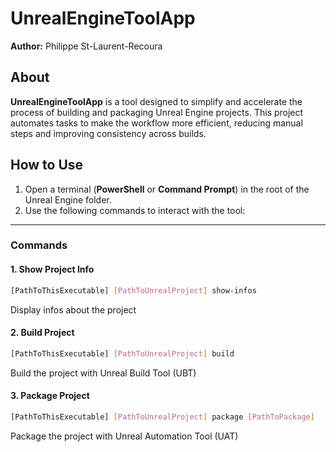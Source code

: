 # UnrealEngineToolApp

**Author:** Philippe St-Laurent-Recoura  

## About  

**UnrealEngineToolApp** is a tool designed to simplify and accelerate the process of building and packaging Unreal Engine projects. This project automates tasks to make the workflow more efficient, reducing manual steps and improving consistency across builds.  

## How to Use  

1. Open a terminal (**PowerShell** or **Command Prompt**) in the root of the Unreal Engine folder.  
2. Use the following commands to interact with the tool:  

---

### Commands  

#### 1. Show Project Info  
```sh
[PathToThisExecutable] [PathToUnrealProject] show-infos
```
Display infos about the project

#### 2. Build Project
```sh
[PathToThisExecutable] [PathToUnrealProject] build
```
Build the project with Unreal Build Tool (UBT)

#### 3. Package Project
```sh
[PathToThisExecutable] [PathToUnrealProject] package [PathToPackage]
```
Package the project with Unreal Automation Tool (UAT)